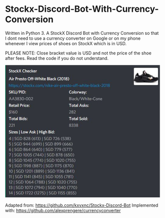 # Stockx-Discord-Bot-With-Currency-Conversion
Written in Python 3.
A StockX Discord Bot with Currency Conversion so that I dont need to use a currency converter on Google or on my phone whenever I view prices of shoes on StockX which is in USD.

PLEASE NOTE:
Close bracket value is USD and not the price of the shoe after fees. Read the code if you do not understand.

![Alt text](https://github.com/DarrenCzen/Stockx-Discord-Bot-With-Currency-Conversion/blob/master/stockxc.JPG)


Adapted from:
https://github.com/kxvxnc/Stockx-Discord-Bot
Implemented with:
https://github.com/alexprengere/currencyconverter
